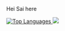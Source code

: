 <p>Hei Sai here </p>

<a href="https://github.com/anuraghazra/github-readme-stats">
    <img src="https://github-readme-stats.vercel.app/api/top-langs/?username=Sai-kodehode&layout=compact&show_icons=true&theme=dracula" alt="Top Languages">
  </a>
    
<a href="https://github.com/anuraghazra/github-readme-stats">
  <img src="https://github-readme-stats.vercel.app/api?username=Sai-kodehode&show_icons=true&theme=transparent">
 </a>
   
